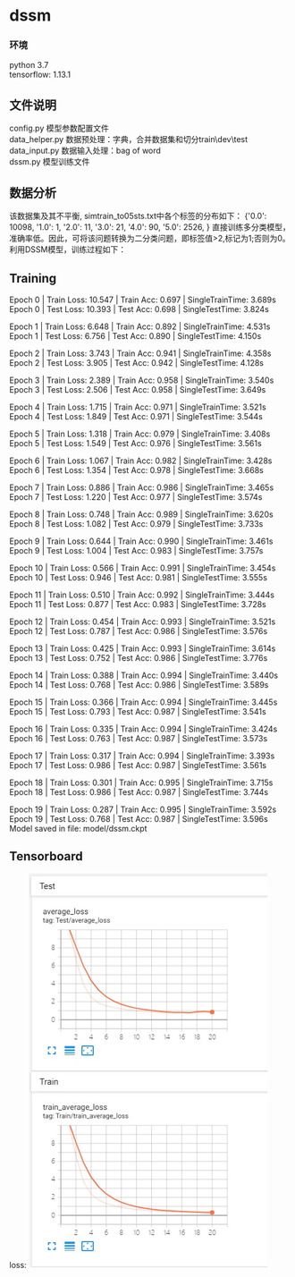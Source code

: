 # dssm
### 环境
python 3.7  
tensorflow: 1.13.1  

## 文件说明
config.py 模型参数配置文件  
data_helper.py 数据预处理：字典，合并数据集和切分train\dev\test  
data_input.py 数据输入处理：bag of word  
dssm.py 模型训练文件  

## 数据分析
该数据集及其不平衡, simtrain_to05sts.txt中各个标签的分布如下：
{'0.0': 10098, '1.0': 1, '2.0': 11, '3.0': 21, '4.0': 90, '5.0': 2526, }
直接训练多分类模型，准确率低。因此，可将该问题转换为二分类问题，即标签值>2,标记为1;否则为0。  
利用DSSM模型，训练过程如下：
## Training
Epoch 0 | Train Loss: 10.547 | Train Acc: 0.697 | SingleTrainTime: 3.689s
Epoch 0 | Test  Loss: 10.393 | Test  Acc: 0.698 | SingleTestTime: 3.824s

Epoch 1 | Train Loss: 6.648 | Train Acc: 0.892 | SingleTrainTime: 4.531s
Epoch 1 | Test  Loss: 6.756 | Test  Acc: 0.890 | SingleTestTime: 4.150s

Epoch 2 | Train Loss: 3.743 | Train Acc: 0.941 | SingleTrainTime: 4.358s
Epoch 2 | Test  Loss: 3.905 | Test  Acc: 0.942 | SingleTestTime: 4.128s

Epoch 3 | Train Loss: 2.389 | Train Acc: 0.958 | SingleTrainTime: 3.540s
Epoch 3 | Test  Loss: 2.506 | Test  Acc: 0.958 | SingleTestTime: 3.649s

Epoch 4 | Train Loss: 1.715 | Train Acc: 0.971 | SingleTrainTime: 3.521s
Epoch 4 | Test  Loss: 1.849 | Test  Acc: 0.971 | SingleTestTime: 3.544s

Epoch 5 | Train Loss: 1.318 | Train Acc: 0.979 | SingleTrainTime: 3.408s
Epoch 5 | Test  Loss: 1.549 | Test  Acc: 0.976 | SingleTestTime: 3.561s

Epoch 6 | Train Loss: 1.067 | Train Acc: 0.982 | SingleTrainTime: 3.428s
Epoch 6 | Test  Loss: 1.354 | Test  Acc: 0.978 | SingleTestTime: 3.668s

Epoch 7 | Train Loss: 0.886 | Train Acc: 0.986 | SingleTrainTime: 3.465s
Epoch 7 | Test  Loss: 1.220 | Test  Acc: 0.977 | SingleTestTime: 3.574s

Epoch 8 | Train Loss: 0.748 | Train Acc: 0.989 | SingleTrainTime: 3.620s
Epoch 8 | Test  Loss: 1.082 | Test  Acc: 0.979 | SingleTestTime: 3.733s

Epoch 9 | Train Loss: 0.644 | Train Acc: 0.990 | SingleTrainTime: 3.461s
Epoch 9 | Test  Loss: 1.004 | Test  Acc: 0.983 | SingleTestTime: 3.757s

Epoch 10 | Train Loss: 0.566 | Train Acc: 0.991 | SingleTrainTime: 3.454s
Epoch 10 | Test  Loss: 0.946 | Test  Acc: 0.981 | SingleTestTime: 3.555s

Epoch 11 | Train Loss: 0.510 | Train Acc: 0.992 | SingleTrainTime: 3.444s
Epoch 11 | Test  Loss: 0.877 | Test  Acc: 0.983 | SingleTestTime: 3.728s

Epoch 12 | Train Loss: 0.454 | Train Acc: 0.993 | SingleTrainTime: 3.521s
Epoch 12 | Test  Loss: 0.787 | Test  Acc: 0.986 | SingleTestTime: 3.576s

Epoch 13 | Train Loss: 0.425 | Train Acc: 0.993 | SingleTrainTime: 3.614s
Epoch 13 | Test  Loss: 0.752 | Test  Acc: 0.986 | SingleTestTime: 3.776s

Epoch 14 | Train Loss: 0.388 | Train Acc: 0.994 | SingleTrainTime: 3.440s
Epoch 14 | Test  Loss: 0.768 | Test  Acc: 0.986 | SingleTestTime: 3.589s

Epoch 15 | Train Loss: 0.366 | Train Acc: 0.994 | SingleTrainTime: 3.445s
Epoch 15 | Test  Loss: 0.793 | Test  Acc: 0.987 | SingleTestTime: 3.541s

Epoch 16 | Train Loss: 0.335 | Train Acc: 0.994 | SingleTrainTime: 3.424s
Epoch 16 | Test  Loss: 0.763 | Test  Acc: 0.987 | SingleTestTime: 3.573s

Epoch 17 | Train Loss: 0.317 | Train Acc: 0.994 | SingleTrainTime: 3.393s
Epoch 17 | Test  Loss: 0.986 | Test  Acc: 0.987 | SingleTestTime: 3.561s

Epoch 18 | Train Loss: 0.301 | Train Acc: 0.995 | SingleTrainTime: 3.715s
Epoch 18 | Test  Loss: 0.986 | Test  Acc: 0.987 | SingleTestTime: 3.744s

Epoch 19 | Train Loss: 0.287 | Train Acc: 0.995 | SingleTrainTime: 3.592s
Epoch 19 | Test  Loss: 0.768 | Test  Acc: 0.987 | SingleTestTime: 3.596s
Model saved in file:  model/dssm.ckpt
## Tensorboard
loss:
![Image text](https://raw.githubusercontent.com/NiBin90/dssm/master/asserts/loss.jpg)
